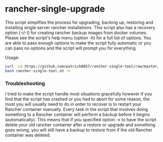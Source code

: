 # rancher-single-upgrade
This script simplifies the process for upgrading, backing up, restoring and installing single server rancher installations.  This script also has a recovery option (-i/-I) for creating rancher backup images from docker volumes.  Please see the script's help menu (option -h) for a full list of options.  You are able to pass enough options to make the script fully automatic or you can pass no options and the script will prompt you for everything.

Usage:
```bash
curl -LO https://github.com/patrick0057/rancher-single-tool/raw/master/rancher-single-tool.sh
bash rancher-single-tool.sh -h
```

### Troubleshooting
I tried to make the script handle most situations gracefully however if you find that the script has crashed or you had to abort for some reason, the most you will usually need to do in order to recover is to restart your Rancher container manually.  Every task in the script that involves doing something to a Rancher container will perform a backup before it begins (automatically).  This means that if you specified option -x to have the script delete your old rancher container after a restore or upgrade and something goes wrong, you will still have a backup to restore from if the old Rancher container was deleted.
